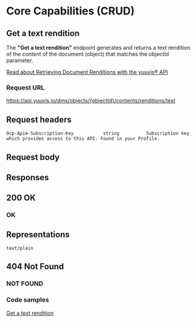# Core Capabilities (CRUD)

## Get a text rendition

The **"Get a text rendition"** endpoint generates and returns a text rendition of the content of the document (object) that matches the objectId parameter.


[Read about Retrieving Document Renditions with the yuuvis® API](https://yuuvis.io/how-to/rendition)

### Request URL

https://api.yuuvis.io/dms/objects/{objectId}/contents/renditions/text

## Request headers

```
Ocp-Apim-Subscription-Key           string          Subscription key which provides access to this API. Found in your Profile.

```

## Request body

## Responses

## 200 OK

### OK

## Representations

`text/plain`

## 404 Not Found

### NOT FOUND

### Code samples

[Get a text rendition](./Get-Rendition-Text.html)
